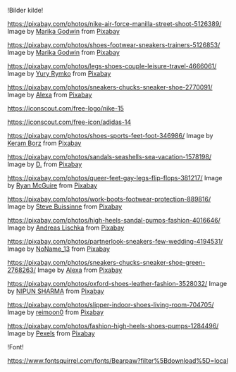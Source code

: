 !Bilder kilde!

https://pixabay.com/photos/nike-air-force-manilla-street-shoot-5126389/
Image by <a href="https://pixabay.com/users/justcreativestock-16358620/?utm_source=link-attribution&utm_medium=referral&utm_campaign=image&utm_content=5126389">Marika Godwin</a> from <a href="https://pixabay.com//?utm_source=link-attribution&utm_medium=referral&utm_campaign=image&utm_content=5126389">Pixabay</a>


https://pixabay.com/photos/shoes-footwear-sneakers-trainers-5126853/
Image by <a href="https://pixabay.com/users/justcreativestock-16358620/?utm_source=link-attribution&utm_medium=referral&utm_campaign=image&utm_content=5126853">Marika Godwin</a> from <a href="https://pixabay.com//?utm_source=link-attribution&utm_medium=referral&utm_campaign=image&utm_content=5126853">Pixabay</a>


https://pixabay.com/photos/legs-shoes-couple-leisure-travel-4666061/
Image by <a href="https://pixabay.com/users/yuryrymko-12123719/?utm_source=link-attribution&utm_medium=referral&utm_campaign=image&utm_content=4666061">Yury Rymko</a> from <a href="https://pixabay.com//?utm_source=link-attribution&utm_medium=referral&utm_campaign=image&utm_content=4666061">Pixabay</a>


https://pixabay.com/photos/sneakers-chucks-sneaker-shoe-2770091/
Image by <a href="https://pixabay.com/users/alexas_fotos-686414/?utm_source=link-attribution&utm_medium=referral&utm_campaign=image&utm_content=2770091">Alexa</a> from <a href="https://pixabay.com//?utm_source=link-attribution&utm_medium=referral&utm_campaign=image&utm_content=2770091">Pixabay</a>


https://iconscout.com/free-logo/nike-15


https://iconscout.com/free-icon/adidas-14

https://pixabay.com/photos/shoes-sports-feet-foot-346986/
Image by <a href="https://pixabay.com/users/keram-257754/?utm_source=link-attribution&utm_medium=referral&utm_campaign=image&utm_content=346986">Keram Borz</a> from <a href="https://pixabay.com//?utm_source=link-attribution&utm_medium=referral&utm_campaign=image&utm_content=346986">Pixabay</a>


https://pixabay.com/photos/sandals-seashells-sea-vacation-1578198/
Image by <a href="https://pixabay.com/users/croisy-1670164/?utm_source=link-attribution&utm_medium=referral&utm_campaign=image&utm_content=1578198">D.</a> from <a href="https://pixabay.com//?utm_source=link-attribution&utm_medium=referral&utm_campaign=image&utm_content=1578198">Pixabay</a>


https://pixabay.com/photos/queer-feet-gay-legs-flip-flops-381217/
Image by <a href="https://pixabay.com/users/ryanmcguire-123690/?utm_source=link-attribution&utm_medium=referral&utm_campaign=image&utm_content=381217">Ryan McGuire</a> from <a href="https://pixabay.com//?utm_source=link-attribution&utm_medium=referral&utm_campaign=image&utm_content=381217">Pixabay</a>


https://pixabay.com/photos/work-boots-footwear-protection-889816/
Image by <a href="https://pixabay.com/users/stevepb-282134/?utm_source=link-attribution&utm_medium=referral&utm_campaign=image&utm_content=889816">Steve Buissinne</a> from <a href="https://pixabay.com//?utm_source=link-attribution&utm_medium=referral&utm_campaign=image&utm_content=889816">Pixabay</a>


https://pixabay.com/photos/high-heels-sandal-pumps-fashion-4016646/
Image by <a href="https://pixabay.com/users/webandi-1460261/?utm_source=link-attribution&utm_medium=referral&utm_campaign=image&utm_content=4016646">Andreas Lischka</a> from <a href="https://pixabay.com//?utm_source=link-attribution&utm_medium=referral&utm_campaign=image&utm_content=4016646">Pixabay</a>


https://pixabay.com/photos/partnerlook-sneakers-few-wedding-4194531/
Image by <a href="https://pixabay.com/users/noname_13-2364555/?utm_source=link-attribution&utm_medium=referral&utm_campaign=image&utm_content=4194531">NoName_13</a> from <a href="https://pixabay.com//?utm_source=link-attribution&utm_medium=referral&utm_campaign=image&utm_content=4194531">Pixabay</a>

https://pixabay.com/photos/sneakers-chucks-sneaker-shoe-green-2768263/
Image by <a href="https://pixabay.com/users/alexas_fotos-686414/?utm_source=link-attribution&utm_medium=referral&utm_campaign=image&utm_content=2768263">Alexa</a> from <a href="https://pixabay.com//?utm_source=link-attribution&utm_medium=referral&utm_campaign=image&utm_content=2768263">Pixabay</a>

https://pixabay.com/photos/oxford-shoes-leather-fashion-3528032/
Image by <a href="https://pixabay.com/users/nipunharitash-1674117/?utm_source=link-attribution&utm_medium=referral&utm_campaign=image&utm_content=3528032">NIPUN SHARMA</a> from <a href="https://pixabay.com//?utm_source=link-attribution&utm_medium=referral&utm_campaign=image&utm_content=3528032">Pixabay</a>


https://pixabay.com/photos/slipper-indoor-shoes-living-room-704705/
Image by <a href="https://pixabay.com/users/reimoon0-353381/?utm_source=link-attribution&utm_medium=referral&utm_campaign=image&utm_content=704705">reimoon0</a> from <a href="https://pixabay.com//?utm_source=link-attribution&utm_medium=referral&utm_campaign=image&utm_content=704705">Pixabay</a>


https://pixabay.com/photos/fashion-high-heels-shoes-pumps-1284496/
Image by <a href="https://pixabay.com/users/pexels-2286921/?utm_source=link-attribution&utm_medium=referral&utm_campaign=image&utm_content=1284496">Pexels</a> from <a href="https://pixabay.com//?utm_source=link-attribution&utm_medium=referral&utm_campaign=image&utm_content=1284496">Pixabay</a>



!Font!

https://www.fontsquirrel.com/fonts/Bearpaw?filter%5Bdownload%5D=local

